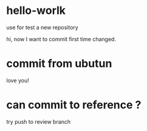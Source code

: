 # hello-worlk
use for test a new repository


hi,
now I want to commit first time changed.


# commit from ubutun

love you!


# can commit to reference ?

try push to review branch

